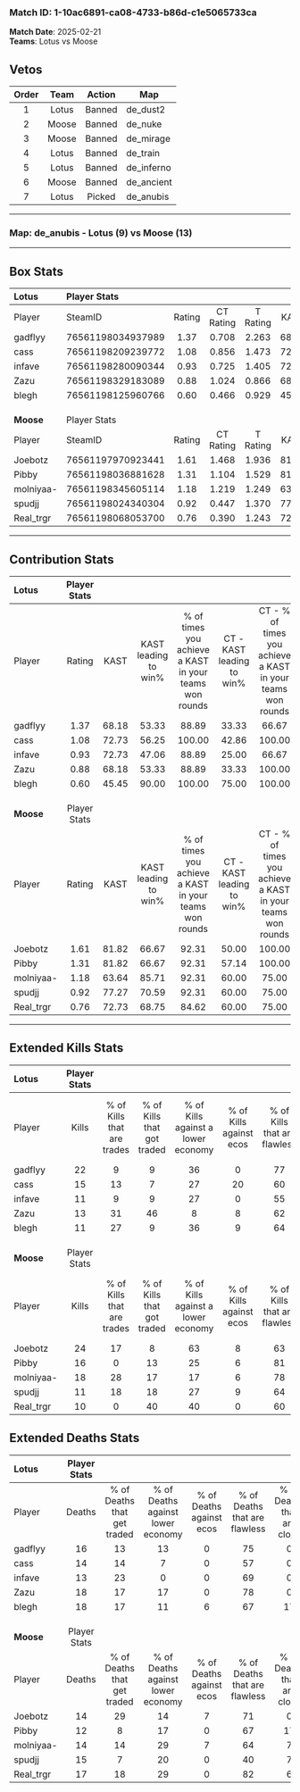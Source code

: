 ### Match ID: 1-10ac6891-ca08-4733-b86d-c1e5065733ca  
**Match Date**: 2025-02-21  
**Teams**: Lotus vs Moose  

## Vetos  

| Order | Team | Action | Map |
| :---: | :--: | :----: | --- |
| 1 | Lotus | Banned | de_dust2 |
| 2 | Moose | Banned | de_nuke |
| 3 | Moose | Banned | de_mirage |
| 4 | Lotus | Banned | de_train |
| 5 | Lotus | Banned | de_inferno |
| 6 | Moose | Banned | de_ancient |
| 7 | Lotus | Picked | de_anubis |

---  

### **Map**: de_anubis - Lotus (9) vs Moose (13)  
---  

## Box Stats  

| **Lotus** | Player Stats      |        |           |          |       |       |       |         |        |      |     |
| :- | :- | :-: | :-: | :-: | :-: | :-: | :-: | :-: | :-: | :-: | :-: |
| Player    | SteamID           | Rating | CT Rating | T Rating | KAST  |  ADR  | Kills | Assists | Deaths | K/D  | HS% |
| gadflyy   | 76561198034937989 |  1.37  |   0.708   |  2.263   | 68.18 | 96.2  |  22   |    5    |   16   | 1.38 | 68  |
| cass      | 76561198209239772 |  1.08  |   0.856   |  1.473   | 72.73 | 71.0  |  15   |    3    |   14   | 1.07 | 46  |
| infave    | 76561198280090344 |  0.93  |   0.725   |  1.405   | 72.73 | 62.6  |  11   |    4    |   13   | 0.85 | 54  |
| Zazu      | 76561198329183089 |  0.88  |   1.024   |  0.866   | 68.18 | 71.1  |  13   |    4    |   18   | 0.72 | 69  |
| blegh     | 76561198125960766 |  0.60  |   0.466   |  0.929   | 45.45 | 60.5  |  11   |    4    |   18   | 0.61 | 36  |
|           |                   |        |           |          |       |       |       |         |        |      |     |
|           |                   |        |           |          |       |       |       |         |        |      |     |
|           |                   |        |           |          |       |       |       |         |        |      |     |
| **Moose** | Player Stats      |        |           |          |       |       |       |         |        |      |     |
| Player    | SteamID           | Rating | CT Rating | T Rating | KAST  |  ADR  | Kills | Assists | Deaths | K/D  | HS% |
| Joebotz   | 76561197970923441 |  1.61  |   1.468   |  1.936   | 81.82 | 102.1 |  24   |    4    |   14   | 1.71 | 41  |
| Pibby     | 76561198036881628 |  1.31  |   1.104   |  1.529   | 81.82 | 91.4  |  16   |    5    |   12   | 1.33 | 56  |
| molniyaa- | 76561198345605114 |  1.18  |   1.219   |  1.249   | 63.64 | 83.6  |  18   |    5    |   14   | 1.29 | 55  |
| spudjj    | 76561198024340304 |  0.92  |   0.447   |  1.370   | 77.27 | 63.4  |  11   |    6    |   15   | 0.73 | 54  |
| Real_trgr | 76561198068053700 |  0.76  |   0.390   |  1.243   | 72.73 | 56.1  |  10   |    2    |   17   | 0.59 | 40  |
---  

## Contribution Stats  

| **Lotus** | Player Stats |       |                      |                                                        |                           |                                                             |                          |                                                            |
| :- | :-: | :-: | :-: | :-: | :-: | :-: | :-: | :-: |
| Player    |    Rating    | KAST  | KAST leading to win% | % of times you achieve a KAST in your teams won rounds | CT - KAST leading to win% | CT - % of times you achieve a KAST in your teams won rounds | T - KAST leading to win% | T - % of times you achieve a KAST in your teams won rounds |
| gadflyy   |     1.37     | 68.18 |        53.33         |                         88.89                          |           33.33           |                            66.67                            |          66.67           |                           100.00                           |
| cass      |     1.08     | 72.73 |        56.25         |                         100.00                         |           42.86           |                           100.00                            |          66.67           |                           100.00                           |
| infave    |     0.93     | 72.73 |        47.06         |                         88.89                          |           25.00           |                            66.67                            |          66.67           |                           100.00                           |
| Zazu      |     0.88     | 68.18 |        53.33         |                         88.89                          |           33.33           |                           100.00                            |          83.33           |                           83.33                            |
| blegh     |     0.60     | 45.45 |        90.00         |                         100.00                         |           75.00           |                           100.00                            |          100.00          |                           100.00                           |
|           |              |       |                      |                                                        |                           |                                                             |                          |                                                            |
|           |              |       |                      |                                                        |                           |                                                             |                          |                                                            |
|           |              |       |                      |                                                        |                           |                                                             |                          |                                                            |
| **Moose** | Player Stats |       |                      |                                                        |                           |                                                             |                          |                                                            |
| Player    |    Rating    | KAST  | KAST leading to win% | % of times you achieve a KAST in your teams won rounds | CT - KAST leading to win% | CT - % of times you achieve a KAST in your teams won rounds | T - KAST leading to win% | T - % of times you achieve a KAST in your teams won rounds |
| Joebotz   |     1.61     | 81.82 |        66.67         |                         92.31                          |           50.00           |                           100.00                            |          80.00           |                           88.89                            |
| Pibby     |     1.31     | 81.82 |        66.67         |                         92.31                          |           57.14           |                           100.00                            |          72.73           |                           88.89                            |
| molniyaa- |     1.18     | 63.64 |        85.71         |                         92.31                          |           60.00           |                            75.00                            |          100.00          |                           100.00                           |
| spudjj    |     0.92     | 77.27 |        70.59         |                         92.31                          |           60.00           |                            75.00                            |          75.00           |                           100.00                           |
| Real_trgr |     0.76     | 72.73 |        68.75         |                         84.62                          |           60.00           |                            75.00                            |          72.73           |                           88.89                            |
---  

## Extended Kills Stats  

| **Lotus** | Player Stats |                            |                            |                                    |                         |                              |                                 |                                       |                    |           |
| :- | :-: | :-: | :-: | :-: | :-: | :-: | :-: | :-: | :-: | :-: |
| Player    |    Kills     | % of Kills that are trades | % of Kills that got traded | % of Kills against a lower economy | % of Kills against ecos | % of Kills that are flawless | % of Kills that are close duels | % of Kills that are assisted by flash | Pistol Round Kills | AWP Kills |
| gadflyy   |      22      |             9              |             9              |                 36                 |            0            |              77              |                0                |                   0                   |         0          |     2     |
| cass      |      15      |             13             |             7              |                 27                 |           20            |              60              |               13                |                   7                   |         6          |     1     |
| infave    |      11      |             9              |             9              |                 27                 |            0            |              55              |               27                |                   0                   |         0          |     2     |
| Zazu      |      13      |             31             |             46             |                 8                  |            8            |              62              |                0                |                   0                   |         0          |     1     |
| blegh     |      11      |             27             |             9              |                 36                 |            9            |              64              |                0                |                   0                   |         0          |     0     |
|           |              |                            |                            |                                    |                         |                              |                                 |                                       |                    |           |
|           |              |                            |                            |                                    |                         |                              |                                 |                                       |                    |           |
|           |              |                            |                            |                                    |                         |                              |                                 |                                       |                    |           |
| **Moose** | Player Stats |                            |                            |                                    |                         |                              |                                 |                                       |                    |           |
| Player    |    Kills     | % of Kills that are trades | % of Kills that got traded | % of Kills against a lower economy | % of Kills against ecos | % of Kills that are flawless | % of Kills that are close duels | % of Kills that are assisted by flash | Pistol Round Kills | AWP Kills |
| Joebotz   |      24      |             17             |             8              |                 63                 |            8            |              63              |                4                |                   0                   |         0          |     2     |
| Pibby     |      16      |             0              |             13             |                 25                 |            6            |              81              |                6                |                   0                   |         6          |     1     |
| molniyaa- |      18      |             28             |             17             |                 17                 |            6            |              78              |                6                |                   6                   |         1          |     3     |
| spudjj    |      11      |             18             |             18             |                 27                 |            9            |              64              |                0                |                   0                   |         0          |     1     |
| Real_trgr |      10      |             0              |             40             |                 40                 |            0            |              60              |                0                |                   0                   |         2          |     1     |
## Extended Deaths Stats  

| **Lotus** | Player Stats |                             |                                   |                          |                               |                            |                           |               |
| :- | :-: | :-: | :-: | :-: | :-: | :-: | :-: | :-: |
| Player    |    Deaths    | % of Deaths that get traded | % of Deaths against lower economy | % of Deaths against ecos | % of Deaths that are flawless | % of Deaths that are close | % of Deaths while blinded | Deaths to AWP |
| gadflyy   |      16      |             13              |                13                 |            0             |              75               |             0              |             0             |       0       |
| cass      |      14      |             14              |                 7                 |            0             |              57               |             0              |             0             |       1       |
| infave    |      13      |             23              |                 0                 |            0             |              69               |             0              |             0             |       4       |
| Zazu      |      18      |             17              |                17                 |            0             |              78               |             0              |             0             |       2       |
| blegh     |      18      |             17              |                11                 |            6             |              67               |             17             |             6             |       2       |
|           |              |                             |                                   |                          |                               |                            |                           |               |
|           |              |                             |                                   |                          |                               |                            |                           |               |
|           |              |                             |                                   |                          |                               |                            |                           |               |
| **Moose** | Player Stats |                             |                                   |                          |                               |                            |                           |               |
| Player    |    Deaths    | % of Deaths that get traded | % of Deaths against lower economy | % of Deaths against ecos | % of Deaths that are flawless | % of Deaths that are close | % of Deaths while blinded | Deaths to AWP |
| Joebotz   |      14      |             29              |                14                 |            7             |              71               |             0              |             0             |       1       |
| Pibby     |      12      |              8              |                17                 |            0             |              67               |             17             |             0             |       1       |
| molniyaa- |      14      |             14              |                29                 |            7             |              64               |             7              |             7             |       1       |
| spudjj    |      15      |              7              |                20                 |            0             |              40               |             7              |             0             |       1       |
| Real_trgr |      17      |             18              |                29                 |            0             |              82               |             6              |             0             |       2       |
